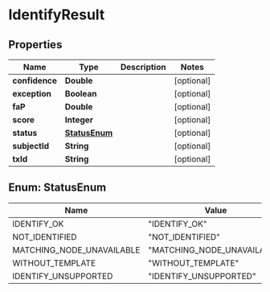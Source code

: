 
# IdentifyResult

## Properties
Name | Type | Description | Notes
------------ | ------------- | ------------- | -------------
**confidence** | **Double** |  |  [optional]
**exception** | **Boolean** |  |  [optional]
**faP** | **Double** |  |  [optional]
**score** | **Integer** |  |  [optional]
**status** | [**StatusEnum**](#StatusEnum) |  |  [optional]
**subjectId** | **String** |  |  [optional]
**txId** | **String** |  |  [optional]


<a name="StatusEnum"></a>
## Enum: StatusEnum
Name | Value
---- | -----
IDENTIFY_OK | &quot;IDENTIFY_OK&quot;
NOT_IDENTIFIED | &quot;NOT_IDENTIFIED&quot;
MATCHING_NODE_UNAVAILABLE | &quot;MATCHING_NODE_UNAVAILABLE&quot;
WITHOUT_TEMPLATE | &quot;WITHOUT_TEMPLATE&quot;
IDENTIFY_UNSUPPORTED | &quot;IDENTIFY_UNSUPPORTED&quot;




